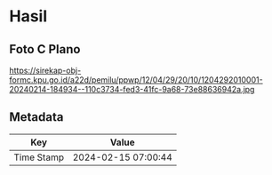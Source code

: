 # Hasil

## Foto C Plano

https://sirekap-obj-formc.kpu.go.id/a22d/pemilu/ppwp/12/04/29/20/10/1204292010001-20240214-184934--110c3734-fed3-41fc-9a68-73e88636942a.jpg


## Metadata

| Key        | Value               |
| ---------- | ------------------- |
| Time Stamp | 2024-02-15 07:00:44 |



